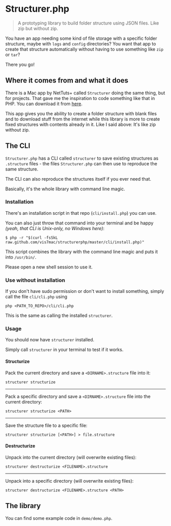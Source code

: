 # Structurer.php

> A prototyping library to build folder structure using JSON files. Like zip but without zip.

You have an app needing some kind of file storage with a specific folder structure, maybe with `logs` and `config` directories?
You want that app to create that structure automatically without having to use something like `zip` or `tar`?

There you go!

## Where it comes from and what it does

There is a Mac app by NetTuts+ called `Structurer` doing the same thing, but for projects. That gave me the inspiration to code something like that in PHP.
You can download it from [here](http://net.tutsplus.com/freebies/others/free-mac-utility-app-structurer/).

This app gives you the ability to create a folder structure with blank files and to download stuff from the internet while this library is more to create fixed structures with contents already in it. Like I said above: It's like zip without zip.

## The CLI

`Structurer.php` has a CLI called `structurer` to save existing structures as `.structure` files - the files `Structurer.php` can then use to reproduce the same structure.

The CLI can also reproduce the structures itself if you ever need that.

Basically, it's the whole library with command line magic.

### Installation

There's an installation script in that repo (`cli/install.php`) you can use.

You can also just throw that command into your terminal and be happy *(yeah, that CLI is Unix-only, no Windows here)*:

	$ php -r "$(curl -fsSkL raw.github.com/vis7mac/structurerphp/master/cli/install.php)"

This script combines the library with the command line magic and puts it into `/usr/bin/`.

Please open a new shell session to use it.

### Use without installation

If you don't have sudo permission or don't want to install something, simply call the file `cli/cli.php` using

	php <PATH_TO_REPO>/cli/cli.php

This is the same as calling the installed `structurer`.

### Usage

You should now have `structurer` installed.

Simply call `structurer` in your terminal to test if it works.

#### Structurize

Pack the current directory and save a `<DIRNAME>.structure` file into it:

	structurer structurize

----

Pack a specific directory and save a `<DIRNAME>.structure` file into the current directory:

	structurer structurize <PATH>

----

Save the structure file to a specific file:

	structurer structurize [<PATH>] > file.structure

#### Destructurize

Unpack into the current directory (will overwrite existing files):

	structurer destructurize <FILENAME>.structure

----

Unpack into a specific directory (will overwrite existing files):

	structurer destructurize <FILENAME>.structure <PATH>


## The library

You can find some example code in `demo/demo.php`.